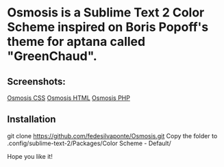 # Osmosis is a Sublime Text 2 Color Scheme inspired on Boris Popoff's theme for aptana called "GreenChaud".

## Screenshots:
[Osmosis CSS](http://static.fedesilva.com/Osmosis/osmosis-css.jpg)
[Osmosis HTML](http://static.fedesilva.com/Osmosis/osmosis-html.jpg)
[Osmosis PHP](http://static.fedesilva.com/Osmosis/osmosis-php.jpg)

## Installation
git clone https://github.com/fedesilvaponte/Osmosis.git
Copy the folder to .config/sublime-text-2/Packages/Color Scheme - Default/

Hope you like it!

